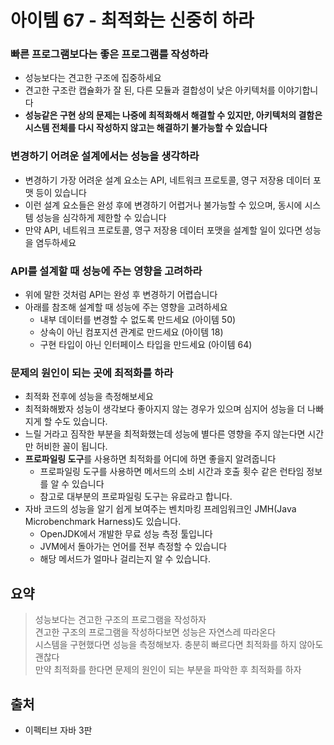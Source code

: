 # 아이템 67 - 최적화는 신중히 하라

### 빠른 프로그램보다는 좋은 프로그램를 작성하라

- 성능보다는 견고한 구조에 집중하세요
- 견고한 구조란 캡슐화가 잘 된, 다른 모듈과 결합성이 낮은 아키텍처를 이야기합니다
- **성능같은 구현 상의 문제는 나중에 최적화해서 해결할 수 있지만, 아키텍처의 결함은 시스템 전체를 다시 작성하지 않고는 해결하기 불가능할 수 있습니다**

### 변경하기 어려운 설계에서는 성능을 생각하라

- 변경하기 가장 어려운 설계 요소는 API, 네트워크 프로토콜, 영구 저장용 데이터 포맷 등이 있습니다
- 이런 설계 요소들은 완성 후에 변경하기 어렵거나 불가능할 수 있으며, 동시에 시스템 성능을 심각하게 제한할 수 있습니다
- 만약 API, 네트워크 프로토콜, 영구 저장용 데이터 포맷을 설계할 일이 있다면 성능을 염두하세요

### API를 설계할 때 성능에 주는 영향을 고려하라

- 위에 말한 것처럼 API는 완성 후 변경하기 어렵습니다
- 아래를 참조해 설계할 때 성능에 주는 영향을 고려하세요
    - 내부 데이터를 변경할 수 없도록 만드세요 (아이템 50)
    - 상속이 아닌 컴포지션 관계로 만드세요 (아이템 18)
    - 구현 타입이 아닌 인터페이스 타입을 만드세요 (아이템 64)

### 문제의 원인이 되는 곳에 최적화를 하라

- 최적화 전후에 성능을 측정해보세요
- 최적화해봤자 성능이 생각보다 좋아지지 않는 경우가 있으며 심지어 성능을 더 나빠지게 할 수도 있습니다.
- 느릴 거라고 짐작한 부분을 최적화했는데 성능에 별다른 영향을 주지 않는다면 시간만 허비한 꼴이 됩니다.
- **프로파일링 도구**를 사용하면 최적화를 어디에 하면 좋을지 알려줍니다
    - 프로파일링 도구를 사용하면 메서드의 소비 시간과 호출 횟수 같은 런타임 정보를 알 수 있습니다
    - 참고로 대부분의 프로파일링 도구는 유료라고 합니다.
- 자바 코드의 성능을 알기 쉽게 보여주는 벤치마킹 프레임워크인 JMH(Java Microbenchmark Harness)도 있습니다.
    - OpenJDK에서 개발한 무료 성능 측정 툴입니다
    - JVM에서 돌아가는 언어를 전부 측정할 수 있습니다
    - 해당 메서드가 얼마나 걸리는지 알 수 있습니다.

## 요약

> 성능보다는 견고한 구조의 프로그램을 작성하자  
견고한 구조의 프로그램을 작성하다보면 성능은 자연스레 따라온다  
시스템을 구현했다면 성능을 측정해보자. 충분히 빠르다면 최적화를 하지 않아도 괜찮다  
만약 최적화를 한다면 문제의 원인이 되는 부분을 파악한 후 최적화를 하자

## 출처

- 이펙티브 자바 3판
